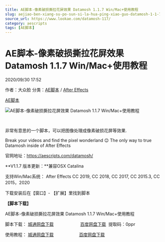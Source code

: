 ```yaml
---
title: AE脚本-像素破损撕拉花屏效果 Datamosh 1.1.7 Win/Mac+使用教程
slug: aejiao-ben-xiang-su-po-sun-si-la-hua-ping-xiao-guo-datamosh-1-1-7-win-mac-shi-yong-jiao-cheng
source_url: https://www.lookae.com/datamosh-117/
category: aescripts
tags: [AE脚本]
---
```

# AE脚本-像素破损撕拉花屏效果 Datamosh 1.1.7 Win/Mac+使用教程

2020/09/30 17:52

作者：大众脸
分类：[AE脚本](https://www.lookae.com/after-effects/aescripts/) / [After Effects](https://www.lookae.com/after-effects/)

[AE脚本](https://www.lookae.com/tag/ae%e8%84%9a%e6%9c%ac/)

![AE脚本-像素破损撕拉花屏效果 Datamosh 1.1.7 Win/Mac+使用教程](https://www.lookae.com/wp-content/uploads/2018/07/Datamosh.jpg "AE脚本-像素破损撕拉花屏效果 Datamosh 1.1.7 Win/Mac+使用教程-LookAE.com")

[﻿](https://cloud.video.taobao.com//play/u/705956171/p/1/e/6/t/1/50214370933.mp4?_=1")

非常有意思的一个脚本，可以把图像处理成像素破损花屏等效果.

Break your videos and find the pixel wonderland 😉 The only way to true Datamosh inside of After Effects

官网地址：https://aescripts.com/datamosh/

**V1.1.7 版本更新：**兼容OSX Catalina

支持Win/Mac系统： After Effects CC 2019, CC 2018, CC 2017, CC 2015.3, CC 2015，2020

下载安装后在【窗口】- 【扩展】里找到脚本

**【脚本下载】**

AE脚本-像素破损撕拉花屏效果 Datamosh 1.1.7 Win/Mac+使用教程

脚本下载： [城通网盘下载](https://089u.com/file/680462-463136458)                      [百度网盘下载](https://pan.baidu.com/s/1VYcP_xuY8oDUsmXLt65IHw)  提取码：0ppr

使用教程： [城通网盘下载](https://lookae.ctfile.com/fs/680462-300610585)                     [百度网盘下载](https://pan.baidu.com/s/1DgbD3wsE2AWo5fh4NC0_Ew)
